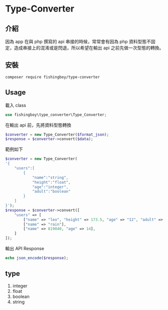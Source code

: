 # Type-Converter

## 介紹
因為 app 在與 php 撰寫的 api 串接的時候，常常會有因為 php 資料型態不固定，造成串接上的混淆或是閃退，所以希望在輸出 api 之前先做一次型態的轉換。

## 安裝
```
composer require fishingboy/type-converter
```

## Usage

載入 class
```php
use fishingboy\type_converter\Type_Converter;
```

在輸出 api 前，先將資料型態轉換
```php
$converter = new Type_Converter($format_json);
$response = $converter->convert($data);
```

範例如下
```php
$converter = new Type_Converter(
'{
    "users":[
        {
            "name":"string",
            "height":"float",
            "age":"integer",
            "adult":"boolean"
        }
    ]
}');
$response = $converter->convert([
    "users" => [
        ["name" => "leo", "height" => 173.5, "age" => "12", "adult" => false],
        ["name" => "rain"],
        ["name" => 819040, "age" => 14],
    ]
]);
```

輸出 API Response
```php
echo json_encode($response);
```

## type
1. integer
2. float
3. boolean
4. string